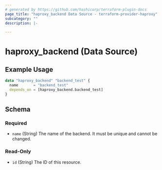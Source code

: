 ```yaml
---
# generated by https://github.com/hashicorp/terraform-plugin-docs
page_title: "haproxy_backend Data Source - terraform-provider-haproxy"
subcategory: ""
description: |-
  
---
```


# haproxy_backend (Data Source)



## Example Usage

```terraform
data "haproxy_backend" "backend_test" {
  name       = "backend_test"
  depends_on = [haproxy_backend.backend_test]
}
```

<!-- schema generated by tfplugindocs -->
## Schema

### Required

- `name` (String) The name of the backend. It must be unique and cannot be changed.

### Read-Only

- `id` (String) The ID of this resource.
